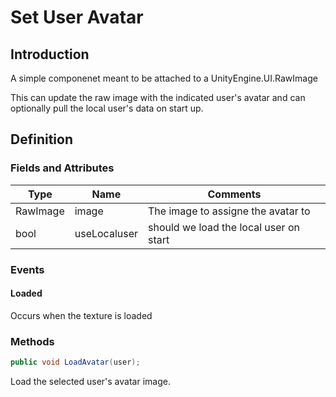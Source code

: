 # Set User Avatar

## Introduction

A simple componenet meant to be attached to a UnityEngine.UI.RawImage

This can update the raw image with the indicated user's avatar and can optionally pull the local user's data on start up.

## Definition

### Fields and Attributes

| Type     | Name         | Comments                               |
| -------- | ------------ | -------------------------------------- |
| RawImage | image        | The image to assigne the avatar to     |
| bool     | useLocaluser | should we load the local user on start |



### Events

#### Loaded

Occurs when the texture is loaded

### Methods

```csharp
public void LoadAvatar(user);
```

Load the selected user's avatar image.
